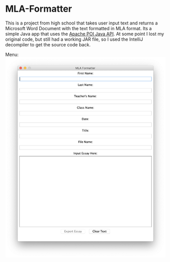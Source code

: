 # MLA-Formatter
This is a project from high school that takes user input text and returns a Microsoft Word Document with the text formatted in MLA format. Its a simple Java app that uses the [Apache POI Java API](https://poi.apache.org/). At some point I lost my original code, but still had a working JAR file, so I used the IntelliJ decompiler to get the source code back. 

Menu: ![Menu Image](screenshot.png)